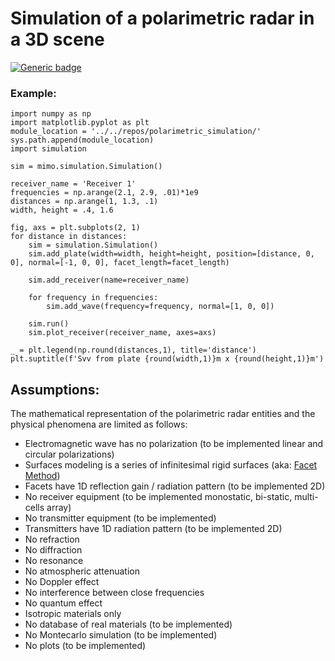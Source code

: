 # Simulation of a polarimetric radar in a 3D scene

[![Generic badge](https://img.shields.io/badge/Python-3.6-blue.svg)](https://shields.io/)

### Example:
    import numpy as np
    import matplotlib.pyplot as plt    
    module_location = '../../repos/polarimetric_simulation/'
    sys.path.append(module_location)
    import simulation
    
    sim = mimo.simulation.Simulation()
    
    receiver_name = 'Receiver 1'
    frequencies = np.arange(2.1, 2.9, .01)*1e9
    distances = np.arange(1, 1.3, .1)
    width, height = .4, 1.6
    
    fig, axs = plt.subplots(2, 1)
    for distance in distances:
        sim = simulation.Simulation()
        sim.add_plate(width=width, height=height, position=[distance, 0, 0], normal=[-1, 0, 0], facet_length=facet_length)
        
        sim.add_receiver(name=receiver_name)
        
        for frequency in frequencies:
            sim.add_wave(frequency=frequency, normal=[1, 0, 0])
            
        sim.run()
        sim.plot_receiver(receiver_name, axes=axs)   
    
    _ = plt.legend(np.round(distances,1), title='distance')
    plt.suptitle(f'Svv from plate {round(width,1)}m x {round(height,1)}m')

## Assumptions:

The mathematical representation of the polarimetric radar entities and the physical phenomena are limited as follows:
- Electromagnetic wave has no polarization (to be implemented linear and circular polarizations)
- Surfaces modeling is a series of infinitesimal rigid surfaces (aka: [Facet Method](https://agupubs.onlinelibrary.wiley.com/doi/full/10.1029/2003RS002903))
- Facets have 1D reflection gain / radiation pattern (to be implemented 2D)
- No receiver equipment (to be implemented monostatic, bi-static, multi-cells array)
- No transmitter equipment (to be implemented)
- Transmitters have 1D radiation pattern (to be implemented 2D)
- No refraction
- No diffraction
- No resonance
- No atmospheric attenuation
- No Doppler effect
- No interference between close frequencies
- No quantum effect
- Isotropic materials only
- No database of real materials (to be implemented)
- No Montecarlo simulation (to be implemented)
- No plots (to be implemented)